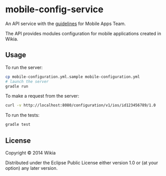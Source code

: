 # mobile-config-service

An API service with the [guidelines](https://github.com/Wikia/guidelines/tree/master/APIDesign) for Mobile Apps Team.

The API provides modules configuration for mobile applications created in Wikia.

## Usage

To run the server:

```bash
cp mobile-configuration.yml.sample mobile-configuration.yml
# launch the server
gradle run
```

To make a request from the server:

```bash
curl -v http://localhost:8080/configuration/v1/ios/id123456789/1.0
```

To run the tests:

```bash
gradle test
```


## License

Copyright © 2014 Wikia

Distributed under the Eclipse Public License either version 1.0 or (at
your option) any later version.